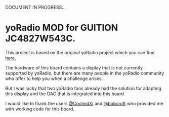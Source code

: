 DOCUMENT IN PROGRESS...

# yoRadio MOD for GUITION JC4827W543C.

This project is based on the original yoRadio project which you can find [here.](https://github.com/e2002/yoradio)

The hardware of this board contains a display that is not currently supported by yoRadio, but there are many people in the yoRadio community who offer to help you when a challenge arises.

But I was lucky that two yoRadio fans already had the solution for adapting this display and the DAC that is integrated into this board.

I would like to thank the users [@CoolmdXi](https://github.com/CoolmdXi) and [@bobcroft](https://github.com/bobcroft)
who provided me with working code for this board.



